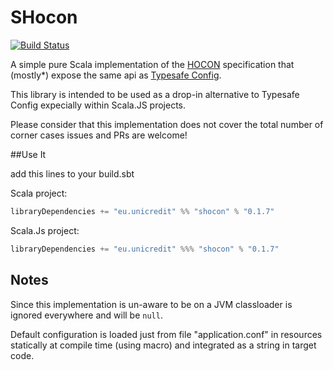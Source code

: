# SHocon

[![Build Status](https://travis-ci.org/unicredit/shocon.png?branch=master)](https://travis-ci.org/unicredit/shocon)

A simple pure Scala implementation of the [HOCON](https://github.com/typesafehub/config/blob/master/HOCON.md) specification that (mostly*) expose the same api as [Typesafe Config](https://github.com/typesafehub/config).

This library is intended to be used as a drop-in alternative to Typesafe Config expecially within Scala.JS projects.

Please consider that this implementation does not cover the total number of corner cases issues and PRs are welcome!

##Use It

add this lines to your build.sbt

Scala project:
```scala
libraryDependencies += "eu.unicredit" %% "shocon" % "0.1.7"
```

Scala.Js project:
```scala
libraryDependencies += "eu.unicredit" %%% "shocon" % "0.1.7"
```

## Notes

Since this implementation is un-aware to be on a JVM classloader is ignored everywhere and will be ```null```.

Default configuration is loaded just from file "application.conf" in resources statically at compile time (using macro) and integrated as a string in target code.
